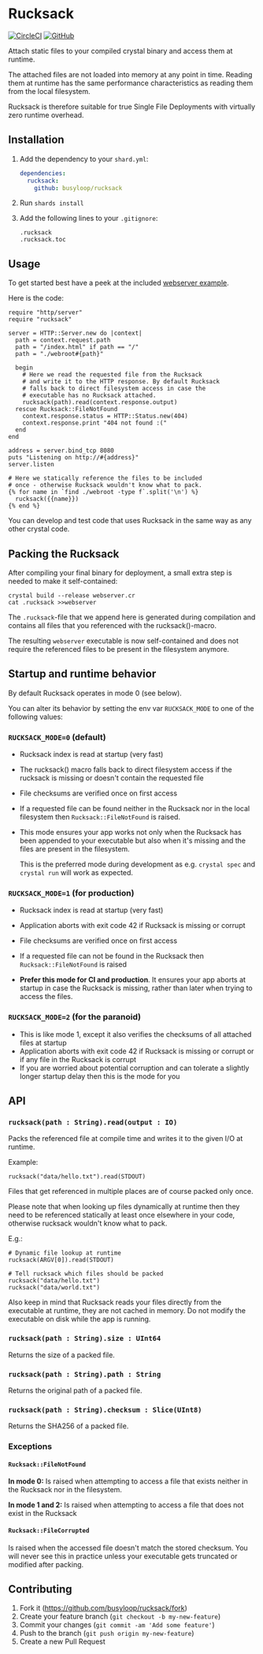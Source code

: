 # Rucksack

[![CircleCI](https://img.shields.io/circleci/build/github/busyloop/rucksack?style=flat)](https://circleci.com/gh/busyloop/rucksack) [![GitHub](https://img.shields.io/github/license/busyloop/rucksack)](https://en.wikipedia.org/wiki/MIT_License)

Attach static files to your compiled crystal binary
and access them at runtime.

The attached files are not loaded into memory at any
point in time. Reading them at runtime has the same
performance characteristics as reading them from
the local filesystem.

Rucksack is therefore suitable for true Single File Deployments
with virtually zero runtime overhead.


## Installation

1. Add the dependency to your `shard.yml`:

   ```yaml
   dependencies:
     rucksack:
       github: busyloop/rucksack
   ```

2. Run `shards install`

3. Add the following lines to your `.gitignore`:

   ```
   .rucksack
   .rucksack.toc
   ```

## Usage

To get started best have a peek at the included [webserver example](examples/).

Here is the code:

```crystal
require "http/server"
require "rucksack"

server = HTTP::Server.new do |context|
  path = context.request.path
  path = "/index.html" if path == "/"
  path = "./webroot#{path}"

  begin
    # Here we read the requested file from the Rucksack
    # and write it to the HTTP response. By default Rucksack
    # falls back to direct filesystem access in case the
    # executable has no Rucksack attached.
    rucksack(path).read(context.response.output)
  rescue Rucksack::FileNotFound
    context.response.status = HTTP::Status.new(404)
    context.response.print "404 not found :("
  end
end

address = server.bind_tcp 8080
puts "Listening on http://#{address}"
server.listen

# Here we statically reference the files to be included
# once - otherwise Rucksack wouldn't know what to pack.
{% for name in `find ./webroot -type f`.split('\n') %}
  rucksack({{name}})
{% end %}

```

You can develop and test code that uses Rucksack in the same way as any other crystal code.



## Packing the Rucksack

After compiling your final binary for deployment, a small extra step
is needed to make it self-contained:

```
crystal build --release webserver.cr
cat .rucksack >>webserver
```

The `.rucksack`-file that we append here
is generated during compilation and contains all
files that you referenced with the rucksack()-macro.

The resulting `webserver` executable is now self-contained
and does not require the referenced files to be
present in the filesystem anymore.



## Startup and runtime behavior

By default Rucksack operates in mode 0 (see below).

You can alter its behavior by setting the env var `RUCKSACK_MODE`
to one of the following values:

### `RUCKSACK_MODE=0` (default)

* Rucksack index is read at startup (very fast)

* The rucksack() macro falls back to direct filesystem access
  if the rucksack is missing or doesn't contain the requested file

* File checksums are verified once on first access

* If a requested file can be found neither in the Rucksack nor
  in the local filesystem then `Rucksack::FileNotFound` is raised.

* This mode ensures your app works not only when the Rucksack has
  been appended to your executable but also when it's missing
  and the files are present in the filesystem.

  This is the preferred mode during development as e.g. `crystal spec` and `crystal run` will work as expected.


### `RUCKSACK_MODE=1` (for production)

* Rucksack index is read at startup (very fast)

* Application aborts with exit code 42 if Rucksack is missing or corrupt

* File checksums are verified once on first access

* If a requested file can not be found in the Rucksack
  then `Rucksack::FileNotFound` is raised

* **Prefer this mode for CI and production**. It ensures your app aborts
  at startup in case the Rucksack is missing, rather than later when
  trying to access the files.


### `RUCKSACK_MODE=2` (for the paranoid)

* This is like mode 1, except it also verifies the checksums
  of all attached files at startup
* Application aborts with exit code 42 if Rucksack is missing or corrupt
  or if any file in the Rucksack is corrupt
* If you are worried about potential corruption and can tolerate
  a slightly longer startup delay then this is the mode for you



## API

### `rucksack(path : String).read(output : IO)`

Packs the referenced file at compile time and writes it to the given I/O at runtime.

Example:

```crystal
rucksack("data/hello.txt").read(STDOUT)
```

Files that get referenced in multiple places are of course packed only once.

Please note that when looking up files dynamically at runtime then they need to be referenced
statically at least once elsewhere in your code, otherwise rucksack wouldn't know what to pack.

E.g.:

```
# Dynamic file lookup at runtime
rucksack(ARGV[0]).read(STDOUT)

# Tell rucksack which files should be packed
rucksack("data/hello.txt")
rucksack("data/world.txt")
```

Also keep in mind that Rucksack reads your files directly from the executable at runtime, they are not cached in memory. Do not modify the executable on disk while the app is running.

### `rucksack(path : String).size : UInt64`

Returns the size of a packed file.

### `rucksack(path : String).path : String`

Returns the original path of a packed file.

### `rucksack(path : String).checksum : Slice(UInt8)`

Returns the SHA256 of a packed file.


### Exceptions

#### `Rucksack::FileNotFound`

**In mode 0:**
Is raised when attempting to access a file that exists neither in the Rucksack nor in the filesystem.

**In mode 1 and 2:**
Is raised when attempting to access a file that does not exist in the Rucksack

#### `Rucksack::FileCorrupted`

Is raised when the accessed file doesn't match the stored checksum.
You will never see this in practice unless your executable gets truncated or modified after packing.

## Contributing

1. Fork it (<https://github.com/busyloop/rucksack/fork>)
2. Create your feature branch (`git checkout -b my-new-feature`)
3. Commit your changes (`git commit -am 'Add some feature'`)
4. Push to the branch (`git push origin my-new-feature`)
5. Create a new Pull Request

